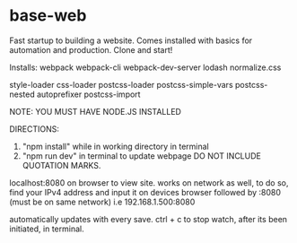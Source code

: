 # base-web
Fast startup to building a website. Comes installed with basics for automation and production. Clone and start!


Installs: 
webpack
webpack-cli
webpack-dev-server
lodash
normalize.css

style-loader
css-loader
postcss-loader
postcss-simple-vars
postcss-nested
autoprefixer
postcss-import


NOTE: YOU MUST HAVE NODE.JS INSTALLED

DIRECTIONS:
1. "npm install" while in working directory in terminal
2. "npm run dev" in terminal to update webpage
DO NOT INCLUDE QUOTATION MARKS.

localhost:8080 on browser to view site.
works on network as well, to do so, find your IPv4 address and input it on devices browser followed by :8080 (must be on same network)
i.e 192.168.1.500:8080


automatically updates with every save.
ctrl + c to stop watch, after its been initiated, in terminal.
